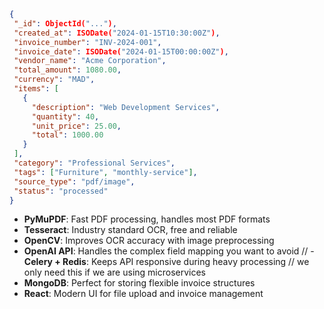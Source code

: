 
```json
{
 "_id": ObjectId("..."),
 "created_at": ISODate("2024-01-15T10:30:00Z"),
 "invoice_number": "INV-2024-001",
 "invoice_date": ISODate("2024-01-15T00:00:00Z"),
 "vendor_name": "Acme Corporation",
 "total_amount": 1080.00,
 "currency": "MAD",
 "items": [
   {
     "description": "Web Development Services",
     "quantity": 40,
     "unit_price": 25.00,
     "total": 1000.00
   }
 ],
 "category": "Professional Services",
 "tags": ["Furniture", "monthly-service"],
 "source_type": "pdf/image",
 "status": "processed"
}
```


- **PyMuPDF**: Fast PDF processing, handles most PDF formats
- **Tesseract**: Industry standard OCR, free and reliable
- **OpenCV**: Improves OCR accuracy with image preprocessing
- **OpenAI API**: Handles the complex field mapping you want to avoid
// - **Celery + Redis**: Keeps API responsive during heavy processing  // we only need this if we are using microservices
- **MongoDB**: Perfect for storing flexible invoice structures
- **React**: Modern UI for file upload and invoice management